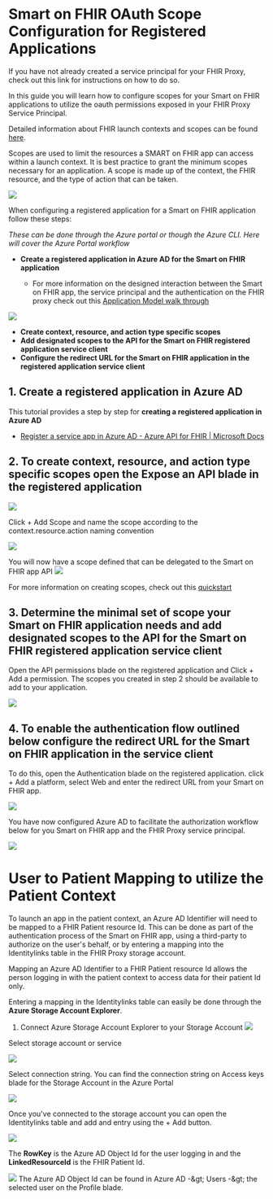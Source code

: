 # **Smart on FHIR OAuth Scope Configuration for Registered Applications**

If you have not already created a service principal for your FHIR Proxy, check out this link for instructions on how to do so.

In this guide you will learn how to configure scopes for your Smart on FHIR applications to utilize the oauth permissions exposed in your FHIR Proxy Service Principal.

Detailed information about FHIR launch contexts and scopes can be found [here](http://www.hl7.org/fhir/smart-app-launch/scopes-and-launch-context/).

Scopes are used to limit the resources a SMART on FHIR app can access within a launch context. It is best practice to grant the minimum scopes necessary for an application. A scope is made up of the context, the FHIR resource, and the type of action that can be taken.

![](images/smart_on_fhir_1.png)

When configuring a registered application for a Smart on FHIR application follow these steps:

_These can be done through the Azure portal or though the Azure CLI. Here will cover the Azure Portal workflow_

* **Create a registered application in Azure AD for the Smart on FHIR application**

  - For more information on the designed interaction between the Smart on FHIR app, the service principal and the authentication on the FHIR proxy check out this [Application  Model walk through](https://docs.microsoft.com/en-us/azure/active-directory/develop/application-model)

![](images/smart_on_fhir_2.png)

* **Create context, resource, and action type specific scopes**  
* **Add designated scopes to the API for the Smart on FHIR registered application service client**  
* **Configure the redirect URL for the Smart on FHIR application in the registered application service client**    
  

## 1. **Create a registered application in Azure AD**
  This tutorial provides a step by step for **creating a registered application in Azure AD**

- [Register a service app in Azure AD - Azure API for FHIR | Microsoft Docs](https://docs.microsoft.com/en-us/azure/healthcare-apis/fhir/register-service-azure-ad-client-app)

## 2. To **create context, resource, and action type specific scopes** open the Expose an API blade in the registered application

![](images/smart_on_fhir_3.png)

Click + Add Scope and name the scope according to the context.resource.action naming convention  

![](images/smart_on_fhir_4.png)

You will now have a scope defined that can be delegated to the Smart on FHIR app API
![](images/smart_on_fhir_5.png)

For more information on creating scopes, check out this [quickstart](https://docs.microsoft.com/en-us/azure/active-directory/develop/quickstart-configure-app-expose-web-apis#:~:text=Sign%20in%20to%20the%20Azure%20portal.%20If%20you,Select%20Expose%20an%20API%20%3E%20Add%20a%20scope.)

## 3. Determine the minimal set of scope your Smart on FHIR application needs and **add designated scopes to the API for the Smart on FHIR registered application service client**

Open the API permissions blade on the registered application and Click + Add a permission. The scopes you created in step 2 should be available to add to your application.

![](images/smart_on_fhir_6.png)

## 4. To enable the authentication flow outlined below **configure the redirect URL for the Smart on FHIR application in the service client**

To do this, open the Authentication blade on the registered application. click + Add a platform, select Web and enter the redirect URL from your Smart on FHIR app.  

![](images/smart_on_fhir_7.png)

You have now configured Azure AD to facilitate the authorization workflow below for you Smart on FHIR app and the FHIR Proxy service principal.  

![](images/smart_on_fhir_8.gif)


# **User to Patient Mapping to utilize the Patient Context** 

To launch an app in the patient context, an Azure AD Identifier will need to be mapped to a FHIR Patient resource Id. This can be done as part of the authentication process of the Smart on FHIR app, using a third-party to authorize on the user&#39;s behalf, or by entering a mapping into the Identitylinks table in the FHIR Proxy storage account.

Mapping an Azure AD Identifier to a FHIR Patient resource Id allows the person logging in with the patient context to access data for their patient Id only.

Entering a mapping in the Identitylinks table can easily be done through the **Azure Storage Account Explorer**.

1. Connect Azure Storage Account Explorer to your Storage Account
![](images/smart_on_fhir_9.png) 

Select storage account or service

![](images/smart_on_fhir_10.png)

Select connection string. You can find the connection string on Access keys blade for the Storage Account in the Azure Portal

![](images/smart_on_fhir_11.png)

Once you&#39;ve connected to the storage account you can open the Identitylinks table and add and entry using the + Add button.

![](images/smart_on_fhir_12.png)

The **RowKey** is the Azure AD Object Id for the user logging in and the **LinkedResourceId** is the FHIR Patient Id.

![](images/smart_on_fhir_3.png) 
The Azure AD Object Id can be found in Azure AD -\&gt; Users -\&gt; the selected user on the Profile blade.
